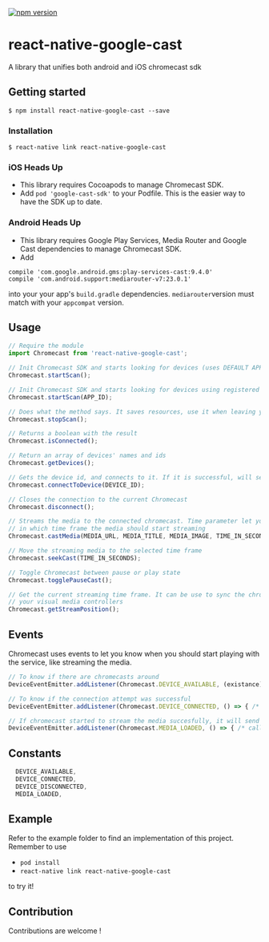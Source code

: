 
[![npm version](https://badge.fury.io/js/react-native-google-cast.svg)](https://badge.fury.io/js/react-native-google-cast)
# react-native-google-cast

A library that unifies both android and iOS chromecast sdk

## Getting started

`$ npm install react-native-google-cast --save`

### Installation

`$ react-native link react-native-google-cast`

### iOS Heads Up
  - This library requires Cocoapods to manage Chromecast SDK.
  - Add `pod 'google-cast-sdk'` to your Podfile. This is the easier way to have the SDK up to date.

### Android Heads Up
  - This library requires Google Play Services, Media Router and Google Cast dependencies to manage Chromecast SDK.
  - Add 
  ``` 
  compile 'com.google.android.gms:play-services-cast:9.4.0'
  compile 'com.android.support:mediarouter-v7:23.0.1'
  ```
into your your app's `build.gradle` dependencies. `mediarouter`version must match with your `appcompat` version.

## Usage
```js
// Require the module
import Chromecast from 'react-native-google-cast';

// Init Chromecast SDK and starts looking for devices (uses DEFAULT APP ID)
Chromecast.startScan();

// Init Chromecast SDK and starts looking for devices using registered APP ID
Chromecast.startScan(APP_ID);

// Does what the method says. It saves resources, use it when leaving your current view
Chromecast.stopScan();

// Returns a boolean with the result
Chromecast.isConnected();

// Return an array of devices' names and ids
Chromecast.getDevices();

// Gets the device id, and connects to it. If it is successful, will send a broadcast
Chromecast.connectToDevice(DEVICE_ID);

// Closes the connection to the current Chromecast
Chromecast.disconnect();

// Streams the media to the connected chromecast. Time parameter let you choose
// in which time frame the media should start streaming
Chromecast.castMedia(MEDIA_URL, MEDIA_TITLE, MEDIA_IMAGE, TIME_IN_SECONDS);

// Move the streaming media to the selected time frame
Chromecast.seekCast(TIME_IN_SECONDS);

// Toggle Chromecast between pause or play state
Chromecast.togglePauseCast();

// Get the current streaming time frame. It can be use to sync the chromecast to
// your visual media controllers
Chromecast.getStreamPosition();

```
## Events
Chromecast uses events to let you know when you should start playing with the service, like streaming the media.
```js
// To know if there are chromecasts around
DeviceEventEmitter.addListener(Chromecast.DEVICE_AVAILABLE, (existance) => console.log(existance.device_available));

// To know if the connection attempt was successful
DeviceEventEmitter.addListener(Chromecast.DEVICE_CONNECTED, () => { /* callback */ });

// If chromecast started to stream the media succesfully, it will send this event
DeviceEventEmitter.addListener(Chromecast.MEDIA_LOADED, () => { /* callback */ });

```
## Constants
```js
  DEVICE_AVAILABLE,
  DEVICE_CONNECTED,
  DEVICE_DISCONNECTED,
  MEDIA_LOADED,
```
## Example
Refer to the example folder to find an implementation of this project.
Remember to use 

* `pod install`
* `react-native link react-native-google-cast` 

to try it!

## Contribution
Contributions are welcome !
